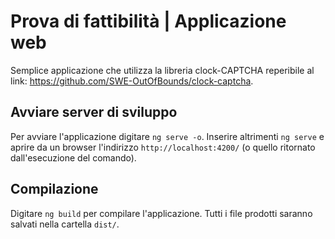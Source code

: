 # Prova di fattibilità | Applicazione web 
Semplice applicazione che utilizza la libreria clock-CAPTCHA reperibile al link: https://github.com/SWE-OutOfBounds/clock-captcha.

## Avviare server di sviluppo

Per avviare l'applicazione digitare `ng serve -o`. Inserire altrimenti `ng serve` e aprire da un browser l'indirizzo `http://localhost:4200/` (o quello ritornato dall'esecuzione del comando).

## Compilazione

Digitare `ng build` per compilare l'applicazione. Tutti i file prodotti saranno salvati nella cartella `dist/`.